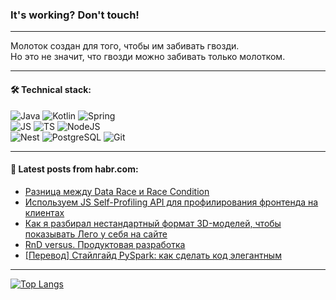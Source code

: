 ### It's working? Don't touch!

---
Молоток создан для того, чтобы им забивать гвозди. <br>
Но это не значит, что гвозди можно забивать только молотком.

---

#### 🛠️ Technical stack:

![Java](https://img.shields.io/badge/Java-informational?logo=Oracle&style=flat&logoColor=white&color=FF4500)
![Kotlin](https://img.shields.io/badge/Kotlin-informational?logo=Kotlin&style=flat&logoColor=white&color=774D97)
![Spring](https://img.shields.io/badge/SpringBoot-informational?logo=SpringBoot&style=flat&logoColor=white&color=6DB33F) <br>
![JS](https://img.shields.io/badge/JS-informational?logo=javaScript&style=flat&logoColor=black&color=F7Df1E)
![TS](https://img.shields.io/badge/TypeScript-informational?logo=typeScript&style=flat&logoColor=black&color=0667A8)
![NodeJS](https://img.shields.io/badge/NodeJS-informational?logo=node.js&style=flat&logoColor=white&color=70A760) <br>
![Nest](https://img.shields.io/badge/NestJS-informational?logo=NestJS&style=flat&logoColor=white&color=E0234E)
![PostgreSQL](https://img.shields.io/badge/PostgreSQL-informational?logo=PostgreSQL&style=flat&logoColor=white&color=DAA520)
![Git](https://img.shields.io/badge/Git-informational?logo=git&style=flat&logoColor=white&color=778899)

___

#### 💬 Latest posts from habr.com:

<!-- BLOG-POST-LIST:START -->
- [Разница между Data Race и Race Condition](https://habr.com/ru/articles/760434/?utm_source=habrahabr&utm_medium=rss&utm_campaign=760434)
- [Используем JS Self-Profiling API для профилирования фронтенда на клиентах](https://habr.com/ru/companies/avito/articles/759072/?utm_source=habrahabr&utm_medium=rss&utm_campaign=759072)
- [Как я разбирал нестандартный формат 3D-моделей, чтобы показывать Лего у себя на сайте](https://habr.com/ru/companies/ruvds/articles/759300/?utm_source=habrahabr&utm_medium=rss&utm_campaign=759300)
- [RnD versus. Продуктовая разработка](https://habr.com/ru/companies/oleg-bunin/articles/735036/?utm_source=habrahabr&utm_medium=rss&utm_campaign=735036)
- [[Перевод] Стайлгайд PySpark: как сделать код элегантным](https://habr.com/ru/companies/vk/articles/760416/?utm_source=habrahabr&utm_medium=rss&utm_campaign=760416)
<!-- BLOG-POST-LIST:END -->

---
[![Top Langs](https://github-readme-stats-git-master-advtsetting-gmailcom.vercel.app/api/top-langs/?username=zloylis&langs_count=10&hide_title=false&title_color=e6edf3&size_weight=0.5&count_weight=0.5&layout=compact&hide_border=true&theme=dracula)](https://github.com/zloylis)

<!-- ![GitHub stats](https://github-readme-stats-git-master-advtsetting-gmailcom.vercel.app/api?username=zloylis&show_icons=true&hide_border=true&theme=dracula&hide_title=true&include_all_commits=true&count_private=true&hide=contribs&hide_rank=true) -->
